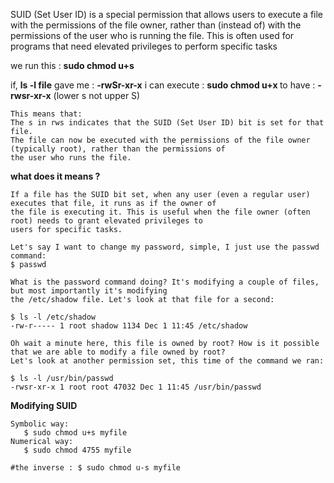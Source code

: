 SUID (Set User ID) is a special permission that allows users to execute a file with the permissions of the file owner,
rather than (instead of) with the permissions of the user who is running the file. 
This is often used for programs that need elevated privileges to perform specific tasks


we run this : **sudo chmod u+s <file>**

if, **ls -l file** gave me :
**-rwSr-xr-x**
i can execute : **sudo chmod u+x <file>**
to have : **-rwsr-xr-x** (lower s not upper S)

```
This means that:
The s in rws indicates that the SUID (Set User ID) bit is set for that file.
The file can now be executed with the permissions of the file owner (typically root), rather than the permissions of
the user who runs the file.
```
**what does it means ?**
```
If a file has the SUID bit set, when any user (even a regular user) executes that file, it runs as if the owner of
the file is executing it. This is useful when the file owner (often root) needs to grant elevated privileges to
users for specific tasks.
```

```
Let's say I want to change my password, simple, I just use the passwd command:
$ passwd

What is the password command doing? It's modifying a couple of files, but most importantly it's modifying
the /etc/shadow file. Let's look at that file for a second:

$ ls -l /etc/shadow
-rw-r----- 1 root shadow 1134 Dec 1 11:45 /etc/shadow

Oh wait a minute here, this file is owned by root? How is it possible that we are able to modify a file owned by root?
Let's look at another permission set, this time of the command we ran:

$ ls -l /usr/bin/passwd
-rwsr-xr-x 1 root root 47032 Dec 1 11:45 /usr/bin/passwd
```
**Modifying SUID**
```
Symbolic way:
   $ sudo chmod u+s myfile
Numerical way:
   $ sudo chmod 4755 myfile

#the inverse : $ sudo chmod u-s myfile
```


